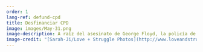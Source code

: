 ```yaml
---
order: 1
lang-ref: defund-cpd
title: Desfinanciar CPD
image: images/May-31.png
image-description: A raíz del asesinato de George Floyd, la policía de Chicago brutalizó, arrestó y detuvo ilegalmente a cientos de civiles.
image-credit: "[Sarah-Ji/Love + Struggle Photos](http://www.loveandstrugglephotos.com/)"
---
```

